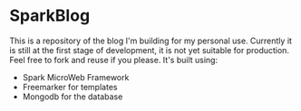 # SparkBlog #

This is a repository of the blog I'm building for my personal use. Currently it is still at the first stage of development, it is not yet suitable for production. Feel free to fork and reuse if you please. 
It's built using:

* Spark MicroWeb Framework 
* Freemarker for templates 
* Mongodb for the database


